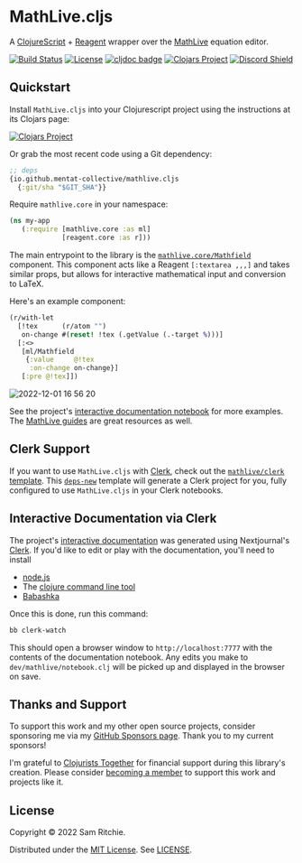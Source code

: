 # MathLive.cljs

A [ClojureScript][cljs-url] + [Reagent][reagent-url] wrapper over the [MathLive][mathlive-url] equation editor.

[![Build Status][build-status]][build-status-url]
[![License][license]][license-url]
[![cljdoc badge][cljdoc]][cljdoc-url]
[![Clojars Project][clojars]][clojars-url]
[![Discord Shield][discord]][discord-url]

## Quickstart

Install `MathLive.cljs` into your Clojurescript project using the instructions
at its Clojars page:

[![Clojars Project][clojars]][clojars-url]

Or grab the most recent code using a Git dependency:

```clj
;; deps
{io.github.mentat-collective/mathlive.cljs
  {:git/sha "$GIT_SHA"}}
```

Require `mathlive.core` in your namespace:

```clj
(ns my-app
   (:require [mathlive.core :as ml]
             [reagent.core :as r]))
```

The main entrypoint to the library is the
[`mathlive.core/Mathfield`](https://cljdoc.org/d/org.mentat/mathlive.cljs/CURRENT/api/mathlive.core#Mathfield)
component. This component acts like a Reagent `[:textarea ,,,]` and takes
similar props, but allows for interactive mathematical input and conversion to
LaTeX.

Here's an example component:

```clj
(r/with-let
  [!tex      (r/atom "")
   on-change #(reset! !tex (.getValue (.-target %)))]
  [:<>
   [ml/Mathfield
    {:value     @!tex
     :on-change on-change}]
   [:pre @!tex]])
```

![2022-12-01 16 56 20](https://user-images.githubusercontent.com/69635/205183928-e0fb6227-c45c-4db7-982d-c8e8a3cb3ee8.gif)

See the project's [interactive documentation
notebook](https://mathlive.mentat.org) for more examples. The [MathLive
guides](https://cortexjs.io/mathlive/guides/interacting/) are great resources as
well.

## Clerk Support

If you want to use `MathLive.cljs` with [Clerk][clerk-url], check out the
[`mathlive/clerk` template][mathlive-clerk-template-url]. This
[`deps-new`][deps-new-url] template will generate a Clerk project for you, fully
configured to use `MathLive.cljs` in your Clerk notebooks.

## Interactive Documentation via Clerk

The project's [interactive documentation](https://mathlive.mentat.org) was
generated using Nextjournal's [Clerk](https://github.com/nextjournal/clerk). If
you'd like to edit or play with the documentation, you'll need to install

- [node.js](https://nodejs.org/en/)
- The [clojure command line tool](https://clojure.org/guides/install_clojure)
- [Babashka](https://github.com/babashka/babashka#installation)

Once this is done, run this command:

```sh
bb clerk-watch
```

This should open a browser window to `http://localhost:7777` with the contents
of the documentation notebook. Any edits you make to `dev/mathlive/notebook.clj`
will be picked up and displayed in the browser on save.

## Thanks and Support

To support this work and my other open source projects, consider sponsoring me
via my [GitHub Sponsors page](https://github.com/sponsors/sritchie). Thank you
to my current sponsors!

I'm grateful to [Clojurists Together](https://www.clojuriststogether.org/) for
financial support during this library's creation. Please consider [becoming a
member](https://www.clojuriststogether.org/developers/) to support this work and
projects like it.

## License

Copyright © 2022 Sam Ritchie.

Distributed under the [MIT License](LICENSE). See [LICENSE](LICENSE).

[build-status-url]: https://github.com/mentat-collective/mathlive.cljs/actions/workflows/kondo.yml
[build-status]: https://github.com/mentat-collective/mathlive.cljs/actions/workflows/kondo.yml/badge.svg?branch=main
[cljdoc-url]: https://cljdoc.org/d/org.mentat/mathlive.cljs/CURRENT
[cljdoc]: https://cljdoc.org/badge/org.mentat/mathlive.cljs
[clojars-url]: https://clojars.org/org.mentat/mathlive.cljs
[clojars]: https://img.shields.io/clojars/v/org.mentat/mathlive.cljs.svg
[discord-url]: https://discord.gg/hsRBqGEeQ4
[discord]: https://img.shields.io/discord/731131562002743336?style=flat&colorA=000000&colorB=000000&label=&logo=discord
[license-url]: LICENSE
[license]: https://img.shields.io/badge/license-MIT-brightgreen.svg
[github-url]: https://github.com/mentat-collective/mathlive.cljs
[reagent-url]: https://reagent-project.github.io/
[mathlive-url]: https://mathlive.dev
[deps-new-url]: https://github.com/seancorfield/deps-new
[mathlive-clerk-template-url]: https://github.com/mentat-collective/MathLive.cljs/tree/main/resources/mathlive/clerk
[clerk-url]: https://clerk.vision
[cljs-url]: https://clojurescript.org/
